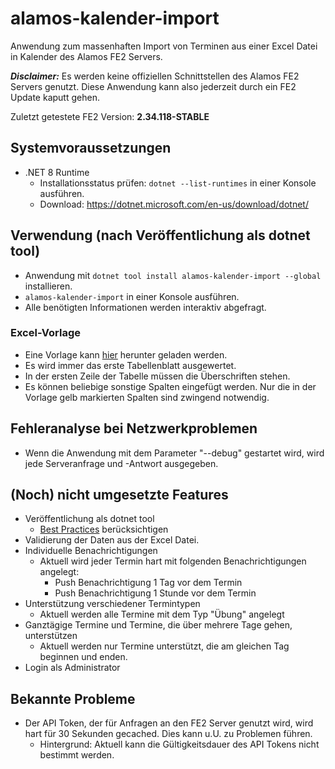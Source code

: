 # alamos-kalender-import

Anwendung zum massenhaften Import von Terminen aus einer Excel Datei in Kalender des Alamos FE2 Servers.

***Disclaimer:*** Es werden keine offiziellen Schnittstellen des Alamos FE2 Servers genutzt. Diese Anwendung kann also jederzeit durch ein FE2 Update kaputt gehen.

Zuletzt getestete FE2 Version: **2.34.118-STABLE**

## Systemvoraussetzungen

- .NET 8 Runtime
  - Installationsstatus prüfen: ``dotnet --list-runtimes`` in einer Konsole ausführen. 
  - Download: https://dotnet.microsoft.com/en-us/download/dotnet/

## Verwendung (nach Veröffentlichung als dotnet tool)

- Anwendung mit ``dotnet tool install alamos-kalender-import --global`` installieren.
- ``alamos-kalender-import`` in einer Konsole ausführen. 
- Alle benötigten Informationen werden interaktiv abgefragt.

### Excel-Vorlage

- Eine Vorlage kann [hier]() herunter geladen werden.
- Es wird immer das erste Tabellenblatt ausgewertet.
- In der ersten Zeile der Tabelle müssen die Überschriften stehen.
- Es können beliebige sonstige Spalten eingefügt werden. Nur die in der Vorlage gelb markierten Spalten sind zwingend notwendig.

## Fehleranalyse bei Netzwerkproblemen
- Wenn die Anwendung mit dem Parameter "--debug" gestartet wird, wird jede Serveranfrage und -Antwort ausgegeben.

## (Noch) nicht umgesetzte Features

- Veröffentlichung als dotnet tool
  - [Best Practices](https://learn.microsoft.com/en-us/nuget/create-packages/package-authoring-best-practices) berücksichtigen
- Validierung der Daten aus der Excel Datei.
- Individuelle Benachrichtigungen
  - Aktuell wird jeder Termin hart mit folgenden Benachrichtigungen angelegt:
    - Push Benachrichtigung 1 Tag vor dem Termin
    - Push Benachrichtigung 1 Stunde vor dem Termin
- Unterstützung verschiedener Termintypen
  - Aktuell werden alle Termine mit dem Typ "Übung" angelegt
- Ganztägige Termine und Termine, die über mehrere Tage gehen, unterstützen
  - Aktuell werden nur Termine unterstützt, die am gleichen Tag beginnen und enden.
- Login als Administrator

## Bekannte Probleme

- Der API Token, der für Anfragen an den FE2 Server genutzt wird, wird hart für 30 Sekunden gecached. Dies kann u.U. zu Problemen führen.
  - Hintergrund: Aktuell kann die Gültigkeitsdauer des API Tokens nicht bestimmt werden.